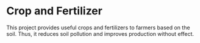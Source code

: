 # Crop and Fertilizer 
This project provides useful crops and fertilizers to farmers based on the soil. Thus, it reduces soil pollution and improves production without effect.
